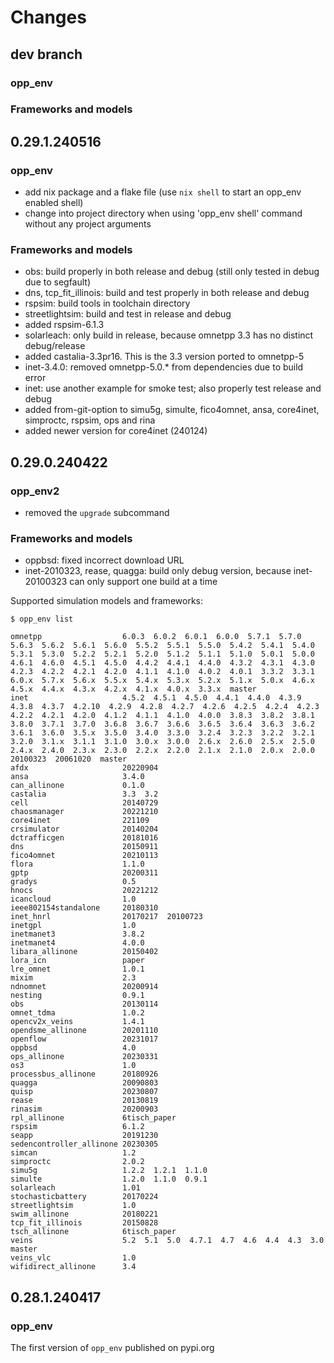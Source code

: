 # Changes

## dev branch

### opp_env

### Frameworks and models

## 0.29.1.240516

### opp_env

- add nix package and a flake file (use `nix shell` to start an opp_env enabled shell)
- change into project directory when using 'opp_env shell' command without any project arguments

### Frameworks and models

- obs: build properly in both release and debug (still only tested in debug due to segfault)
- dns, tcp_fit_illinois: build and test properly in both release and debug
- rspsim: build tools in toolchain directory
- streetlightsim: build and test in release and debug
- added rspsim-6.1.3
- solarleach: only build in release, because omnetpp 3.3 has no distinct debug/release
- added castalia-3.3pr16. This is the 3.3 version ported to omnetpp-5
- inet-3.4.0: removed omnetpp-5.0.* from dependencies due to build error
- inet: use another example for smoke test; also properly test release and debug
- added from-git-option to simu5g, simulte, fico4omnet, ansa, core4inet, simproctc, rspsim, ops and rina
- added newer version for core4inet (240124)

## 0.29.0.240422

### opp_env2

- removed the `upgrade` subcommand

### Frameworks and models

- oppbsd: fixed incorrect download URL
- inet-2010323, rease, quagga: build only debug version, because inet-20100323 can only support one build at a time

Supported simulation models and frameworks:

```
$ opp_env list

omnetpp                  6.0.3  6.0.2  6.0.1  6.0.0  5.7.1  5.7.0  5.6.3  5.6.2  5.6.1  5.6.0  5.5.2  5.5.1  5.5.0  5.4.2  5.4.1  5.4.0  5.3.1  5.3.0  5.2.2  5.2.1  5.2.0  5.1.2  5.1.1  5.1.0  5.0.1  5.0.0  4.6.1  4.6.0  4.5.1  4.5.0  4.4.2  4.4.1  4.4.0  4.3.2  4.3.1  4.3.0  4.2.3  4.2.2  4.2.1  4.2.0  4.1.1  4.1.0  4.0.2  4.0.1  3.3.2  3.3.1  6.0.x  5.7.x  5.6.x  5.5.x  5.4.x  5.3.x  5.2.x  5.1.x  5.0.x  4.6.x  4.5.x  4.4.x  4.3.x  4.2.x  4.1.x  4.0.x  3.3.x  master
inet                     4.5.2  4.5.1  4.5.0  4.4.1  4.4.0  4.3.9  4.3.8  4.3.7  4.2.10  4.2.9  4.2.8  4.2.7  4.2.6  4.2.5  4.2.4  4.2.3  4.2.2  4.2.1  4.2.0  4.1.2  4.1.1  4.1.0  4.0.0  3.8.3  3.8.2  3.8.1  3.8.0  3.7.1  3.7.0  3.6.8  3.6.7  3.6.6  3.6.5  3.6.4  3.6.3  3.6.2  3.6.1  3.6.0  3.5.x  3.5.0  3.4.0  3.3.0  3.2.4  3.2.3  3.2.2  3.2.1  3.2.0  3.1.x  3.1.1  3.1.0  3.0.x  3.0.0  2.6.x  2.6.0  2.5.x  2.5.0  2.4.x  2.4.0  2.3.x  2.3.0  2.2.x  2.2.0  2.1.x  2.1.0  2.0.x  2.0.0  20100323  20061020  master
afdx                     20220904
ansa                     3.4.0
can_allinone             0.1.0
castalia                 3.3  3.2
cell                     20140729
chaosmanager             20221210
core4inet                221109
crsimulator              20140204
dctrafficgen             20181016
dns                      20150911
fico4omnet               20210113
flora                    1.1.0
gptp                     20200311
gradys                   0.5
hnocs                    20221212
icancloud                1.0
ieee802154standalone     20180310
inet_hnrl                20170217  20100723
inetgpl                  1.0
inetmanet3               3.8.2
inetmanet4               4.0.0
libara_allinone          20150402
lora_icn                 paper
lre_omnet                1.0.1
mixim                    2.3
ndnomnet                 20200914
nesting                  0.9.1
obs                      20130114
omnet_tdma               1.0.2
opencv2x_veins           1.4.1
opendsme_allinone        20201110
openflow                 20231017
oppbsd                   4.0
ops_allinone             20230331
os3                      1.0
processbus_allinone      20180926
quagga                   20090803
quisp                    20230807
rease                    20130819
rinasim                  20200903
rpl_allinone             6tisch_paper
rspsim                   6.1.2
seapp                    20191230
sedencontroller_allinone 20230305
simcan                   1.2
simproctc                2.0.2
simu5g                   1.2.2  1.2.1  1.1.0
simulte                  1.2.0  1.1.0  0.9.1
solarleach               1.01
stochasticbattery        20170224
streetlightsim           1.0
swim_allinone            20180221
tcp_fit_illinois         20150828
tsch_allinone            6tisch_paper
veins                    5.2  5.1  5.0  4.7.1  4.7  4.6  4.4  4.3  3.0  master
veins_vlc                1.0
wifidirect_allinone      3.4
```

## 0.28.1.240417

### opp_env

The first version of `opp_env` published on pypi.org
